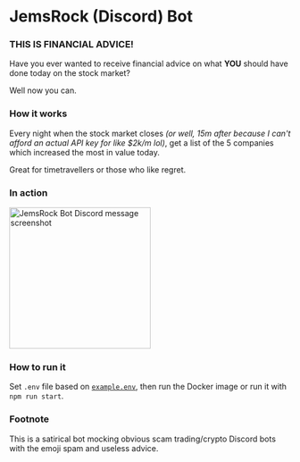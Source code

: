 # JemsRock (Discord) Bot
### THIS IS FINANCIAL ADVICE!

Have you ever wanted to receive financial advice on what **YOU** should have done today on the stock market?

Well now you can.

### How it works
Every night when the stock market closes *(or well, 15m after because I can't afford an actual API key for like $2k/m lol)*,
get a list of the 5 companies which increased the most in value today.

Great for timetravellers or those who like regret.

### In action
<img width="253" alt="JemsRock Bot Discord message screenshot" src="https://github.com/VolticFroogo/jemsrock-bot/assets/29262797/036e0699-eea3-4d4d-a214-ac4dae65384a">

### How to run it
Set `.env` file based on [`example.env`](example.env), then run the Docker image or run it with `npm run start`.

### Footnote
This is a satirical bot mocking obvious scam trading/crypto Discord bots with the emoji spam and useless advice.
